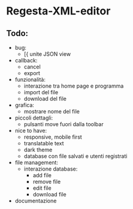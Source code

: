 # Regesta-XML-editor

## Todo:

- bug:
  - [{ unite JSON view
- callback:
  - cancel
  - export
- funzionalità:
  - interazione tra home page e programma
  - import del file
  - download del file
- grafica:
  - mostrare nome del file
- piccoli dettagli:
  - pulsanti move fuori dalla toolbar
- nice to have:
  - responsive, mobile first
  - translatable text
  - dark theme
  - database con file salvati e utenti registrati
- file management:
  - interazione database:
    - add file
    - remove file
    - edit file
    - download file
- documentazione

